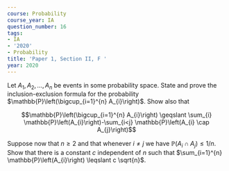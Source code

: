 ```yaml
---
course: Probability
course_year: IA
question_number: 16
tags:
- IA
- '2020'
- Probability
title: 'Paper 1, Section II, F '
year: 2020
---
```




Let $A_{1}, A_{2}, \ldots, A_{n}$ be events in some probability space. State and prove the inclusion-exclusion formula for the probability $\mathbb{P}\left(\bigcup_{i=1}^{n} A_{i}\right)$. Show also that

$$\mathbb{P}\left(\bigcup_{i=1}^{n} A_{i}\right) \geqslant \sum_{i} \mathbb{P}\left(A_{i}\right)-\sum_{i<j} \mathbb{P}\left(A_{i} \cap A_{j}\right)$$

Suppose now that $n \geqslant 2$ and that whenever $i \neq j$ we have $\mathbb{P}\left(A_{i} \cap A_{j}\right) \leqslant 1 / n$. Show that there is a constant $c$ independent of $n$ such that $\sum_{i=1}^{n} \mathbb{P}\left(A_{i}\right) \leqslant c \sqrt{n}$.